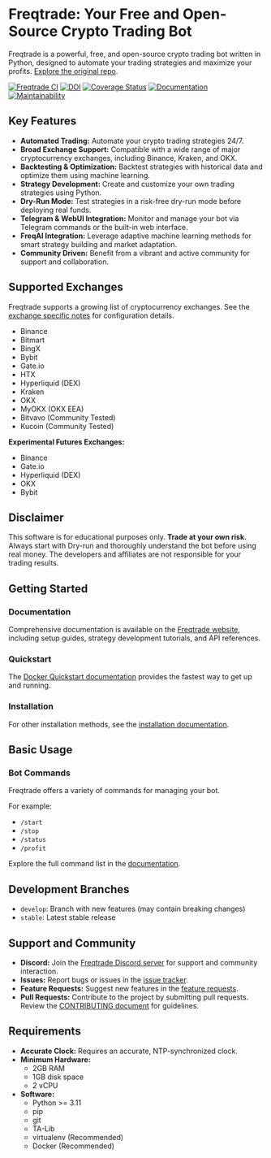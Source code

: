 # Freqtrade: Your Free and Open-Source Crypto Trading Bot

Freqtrade is a powerful, free, and open-source crypto trading bot written in Python, designed to automate your trading strategies and maximize your profits. [Explore the original repo](https://github.com/freqtrade/freqtrade).

[![Freqtrade CI](https://github.com/freqtrade/freqtrade/actions/workflows/ci.yml/badge.svg?branch=develop)](https://github.com/freqtrade/freqtrade/actions/)
[![DOI](https://joss.theoj.org/papers/10.21105/joss.04864/status.svg)](https://doi.org/10.21105/joss.04864)
[![Coverage Status](https://coveralls.io/repos/github/freqtrade/freqtrade/badge.svg?branch=develop&service=github)](https://coveralls.io/github/freqtrade/freqtrade?branch=develop)
[![Documentation](https://readthedocs.org/projects/freqtrade/badge/)](https://www.freqtrade.io)
[![Maintainability](https://api.codeclimate.com/v1/badges/5737e6d668200b7518ff/maintainability)](https://codeclimate.com/github/freqtrade/freqtrade/maintainability)

## Key Features

*   **Automated Trading:** Automate your crypto trading strategies 24/7.
*   **Broad Exchange Support:** Compatible with a wide range of major cryptocurrency exchanges, including Binance, Kraken, and OKX.
*   **Backtesting & Optimization:** Backtest strategies with historical data and optimize them using machine learning.
*   **Strategy Development:** Create and customize your own trading strategies using Python.
*   **Dry-Run Mode:** Test strategies in a risk-free dry-run mode before deploying real funds.
*   **Telegram & WebUI Integration:** Monitor and manage your bot via Telegram commands or the built-in web interface.
*   **FreqAI Integration:** Leverage adaptive machine learning methods for smart strategy building and market adaptation.
*   **Community Driven:** Benefit from a vibrant and active community for support and collaboration.

## Supported Exchanges

Freqtrade supports a growing list of cryptocurrency exchanges.  See the [exchange specific notes](docs/exchanges.md) for configuration details.

*   Binance
*   Bitmart
*   BingX
*   Bybit
*   Gate.io
*   HTX
*   Hyperliquid (DEX)
*   Kraken
*   OKX
*   MyOKX (OKX EEA)
*   Bitvavo (Community Tested)
*   Kucoin (Community Tested)

**Experimental Futures Exchanges:**

*   Binance
*   Gate.io
*   Hyperliquid (DEX)
*   OKX
*   Bybit

## Disclaimer

This software is for educational purposes only.  **Trade at your own risk.** Always start with Dry-run and thoroughly understand the bot before using real money.  The developers and affiliates are not responsible for your trading results.

## Getting Started

### Documentation

Comprehensive documentation is available on the [Freqtrade website](https://www.freqtrade.io), including setup guides, strategy development tutorials, and API references.

### Quickstart

The [Docker Quickstart documentation](https://www.freqtrade.io/en/stable/docker_quickstart/) provides the fastest way to get up and running.

### Installation

For other installation methods, see the [installation documentation](https://www.freqtrade.io/en/stable/installation/).

## Basic Usage

### Bot Commands

Freqtrade offers a variety of commands for managing your bot.

For example:

*   `/start`
*   `/stop`
*   `/status`
*   `/profit`

Explore the full command list in the [documentation](https://www.freqtrade.io/en/latest/telegram-usage/).

## Development Branches

*   `develop`: Branch with new features (may contain breaking changes)
*   `stable`: Latest stable release

## Support and Community

*   **Discord:** Join the [Freqtrade Discord server](https://discord.gg/p7nuUNVfP7) for support and community interaction.
*   **Issues:** Report bugs or issues in the [issue tracker](https://github.com/freqtrade/freqtrade/issues?q=is%3Aissue).
*   **Feature Requests:** Suggest new features in the [feature requests](https://github.com/freqtrade/freqtrade/labels/enhancement).
*   **Pull Requests:** Contribute to the project by submitting pull requests. Review the [CONTRIBUTING document](https://github.com/freqtrade/freqtrade/blob/develop/CONTRIBUTING.md) for guidelines.

## Requirements

*   **Accurate Clock:** Requires an accurate, NTP-synchronized clock.
*   **Minimum Hardware:**
    *   2GB RAM
    *   1GB disk space
    *   2 vCPU
*   **Software:**
    *   Python >= 3.11
    *   pip
    *   git
    *   TA-Lib
    *   virtualenv (Recommended)
    *   Docker (Recommended)